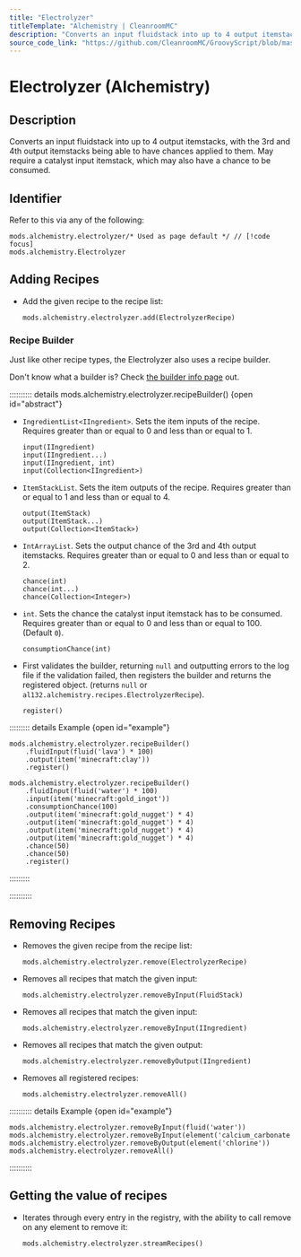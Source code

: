 ```yaml
---
title: "Electrolyzer"
titleTemplate: "Alchemistry | CleanroomMC"
description: "Converts an input fluidstack into up to 4 output itemstacks, with the 3rd and 4th output itemstacks being able to have chances applied to them. May require a catalyst input itemstack, which may also have a chance to be consumed."
source_code_link: "https://github.com/CleanroomMC/GroovyScript/blob/master/src/main/java/com/cleanroommc/groovyscript/compat/mods/alchemistry/Electrolyzer.java"
---
```


# Electrolyzer (Alchemistry)

## Description

Converts an input fluidstack into up to 4 output itemstacks, with the 3rd and 4th output itemstacks being able to have chances applied to them. May require a catalyst input itemstack, which may also have a chance to be consumed.

## Identifier

Refer to this via any of the following:

```groovy:no-line-numbers {1}
mods.alchemistry.electrolyzer/* Used as page default */ // [!code focus]
mods.alchemistry.Electrolyzer
```


## Adding Recipes

- Add the given recipe to the recipe list:

    ```groovy:no-line-numbers
    mods.alchemistry.electrolyzer.add(ElectrolyzerRecipe)
    ```


### Recipe Builder

Just like other recipe types, the Electrolyzer also uses a recipe builder.

Don't know what a builder is? Check [the builder info page](../../getting_started/builder.md) out.

:::::::::: details mods.alchemistry.electrolyzer.recipeBuilder() {open id="abstract"}
- `IngredientList<IIngredient>`. Sets the item inputs of the recipe. Requires greater than or equal to 0 and less than or equal to 1.

    ```groovy:no-line-numbers
    input(IIngredient)
    input(IIngredient...)
    input(IIngredient, int)
    input(Collection<IIngredient>)
    ```

- `ItemStackList`. Sets the item outputs of the recipe. Requires greater than or equal to 1 and less than or equal to 4.

    ```groovy:no-line-numbers
    output(ItemStack)
    output(ItemStack...)
    output(Collection<ItemStack>)
    ```

- `IntArrayList`. Sets the output chance of the 3rd and 4th output itemstacks. Requires greater than or equal to 0 and less than or equal to 2.

    ```groovy:no-line-numbers
    chance(int)
    chance(int...)
    chance(Collection<Integer>)
    ```

- `int`. Sets the chance the catalyst input itemstack has to be consumed. Requires greater than or equal to 0 and less than or equal to 100. (Default `0`).

    ```groovy:no-line-numbers
    consumptionChance(int)
    ```

- First validates the builder, returning `null` and outputting errors to the log file if the validation failed, then registers the builder and returns the registered object. (returns `null` or `al132.alchemistry.recipes.ElectrolyzerRecipe`).

    ```groovy:no-line-numbers
    register()
    ```

::::::::: details Example {open id="example"}
```groovy:no-line-numbers
mods.alchemistry.electrolyzer.recipeBuilder()
    .fluidInput(fluid('lava') * 100)
    .output(item('minecraft:clay'))
    .register()

mods.alchemistry.electrolyzer.recipeBuilder()
    .fluidInput(fluid('water') * 100)
    .input(item('minecraft:gold_ingot'))
    .consumptionChance(100)
    .output(item('minecraft:gold_nugget') * 4)
    .output(item('minecraft:gold_nugget') * 4)
    .output(item('minecraft:gold_nugget') * 4)
    .output(item('minecraft:gold_nugget') * 4)
    .chance(50)
    .chance(50)
    .register()
```

:::::::::

::::::::::

## Removing Recipes

- Removes the given recipe from the recipe list:

    ```groovy:no-line-numbers
    mods.alchemistry.electrolyzer.remove(ElectrolyzerRecipe)
    ```

- Removes all recipes that match the given input:

    ```groovy:no-line-numbers
    mods.alchemistry.electrolyzer.removeByInput(FluidStack)
    ```

- Removes all recipes that match the given input:

    ```groovy:no-line-numbers
    mods.alchemistry.electrolyzer.removeByInput(IIngredient)
    ```

- Removes all recipes that match the given output:

    ```groovy:no-line-numbers
    mods.alchemistry.electrolyzer.removeByOutput(IIngredient)
    ```

- Removes all registered recipes:

    ```groovy:no-line-numbers
    mods.alchemistry.electrolyzer.removeAll()
    ```

:::::::::: details Example {open id="example"}
```groovy:no-line-numbers
mods.alchemistry.electrolyzer.removeByInput(fluid('water'))
mods.alchemistry.electrolyzer.removeByInput(element('calcium_carbonate'))
mods.alchemistry.electrolyzer.removeByOutput(element('chlorine'))
mods.alchemistry.electrolyzer.removeAll()
```

::::::::::

## Getting the value of recipes

- Iterates through every entry in the registry, with the ability to call remove on any element to remove it:

    ```groovy:no-line-numbers
    mods.alchemistry.electrolyzer.streamRecipes()
    ```
